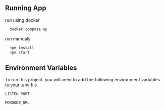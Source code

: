 
## Running App

run using docker

```bash
  docker compose up
```

run manualy

```bash
  npm install
  npm start
```

## Environment Variables

To run this project, you will need to add the following environment variables to your .env file

`LISTEN_PORT`

`MONGODB_URL`

